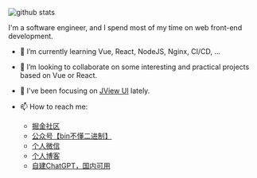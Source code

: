 ![github stats](https://github-readme-stats.vercel.app/api?username=cumt-robin&show_icons=true&icon_color=0366d6&bg_color=ffffff&hide_title=true)

I'm a software engineer, and I spend most of my time on web front-end development.

- 🌱 I’m currently learning Vue, React, NodeJS, Nginx, CI/CD, ...
- 👯 I’m looking to collaborate on some interesting and practical projects based on Vue or React.
- 👀 I've been focusing on [JView UI](https://jview-design.github.io/jview-doc/) lately.
- 📫 How to reach me: 

  - [掘金社区](https://juejin.im/user/2752832847753085/posts)
  - [公众号【bin不懂二进制】](https://qncdn.wbjiang.cn/%E5%85%AC%E4%BC%97%E5%8F%B7/qrcode_bin.jpg)
  - [个人微信](https://qncdn.wbjiang.cn/%E5%85%AC%E4%BC%97%E5%8F%B7/qrcode_bin.jpg)
  - [个人博客](https://blog.wbjiang.cn/)
  - [自建ChatGPT，国内可用](http://chat.wbjiang.cn/)
